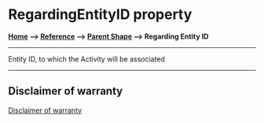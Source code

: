 # RegardingEntityID property

**[Home](/) --> [Reference](/ref) -->  [Parent Shape](javascript:history.back()) --> Regarding Entity ID**

---

Entity ID, to which the Activity will be associated

---

## Disclaimer of warranty

[Disclaimer of warranty](../../guides/common/DisclaimerOfWarranty.md)
